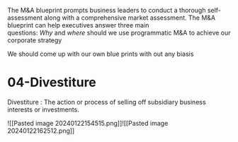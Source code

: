 The M&A blueprint prompts business leaders to conduct a thorough self-assessment along with a comprehensive market assessment.
The M&A blueprint can help executives answer three main questions: _Why_ and _where_ should we use programmatic M&A to achieve our corporate strategy

We should come up with our own blue prints with out any biasis
# 04-Divestiture
Divestiture : The action or process of selling off subsidiary business interests or investments.

![[Pasted image 20240122154515.png]]![[Pasted image 20240122162512.png]]
